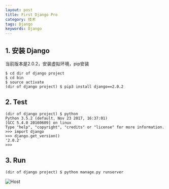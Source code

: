 ```yaml
---
layout: post
title: First Django Pro
category: 技术
tags: Django
keywords: Django
---
```


## 1. 安装 Django

当前版本是2.0.2，安装虚拟环境，pip安装

```
$ cd dir of django project
$ cd bin
$ source activate
(dir of django project) $ pip3 install django==2.0.2
```

## 2. Test

```
(dir of django project) $ python
Python 3.5.2 (default, Nov 23 2017, 16:37:01)
[GCC 5.4.0 20160609] on linux
Type "help", "copyright", "credits" or "license" for more information.
>>> import django
>>> django.get_version()
'2.0.2'
>>> 
```

## 3. Run

```
(dir of django project) $ python manage.py runserver
```

![Host](http://img0.ph.126.net/5XM1laMB6emTd68ys62-gQ==/6597358938217005123.png)

